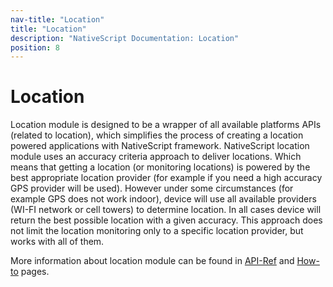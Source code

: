 ```yaml
---
nav-title: "Location"
title: "Location"
description: "NativeScript Documentation: Location"
position: 8
---
```


# Location

Location module is designed to be a wrapper of all available platforms APIs (related to location), which simplifies the process of creating a location powered applications with NativeScript framework. NativeScript location module uses an accuracy criteria approach to deliver locations. Which means that getting a location (or monitoring locations) is powered by the best appropriate location provider (for example if you need a high accuracy GPS provider will be used). However under some circumstances (for example GPS does not work indoor), device will use all available providers (WI-FI network or cell towers) to determine location. In all cases device will return the best possible location with a given accuracy. This approach does not limit the location monitoring only to a specific location provider, but works with all of them.

More information about location module can be found in [API-Ref](../Content/ApiReference/location/location.md) and [How-to](../Content/ApiReference/location/HOW-TO.md) pages.